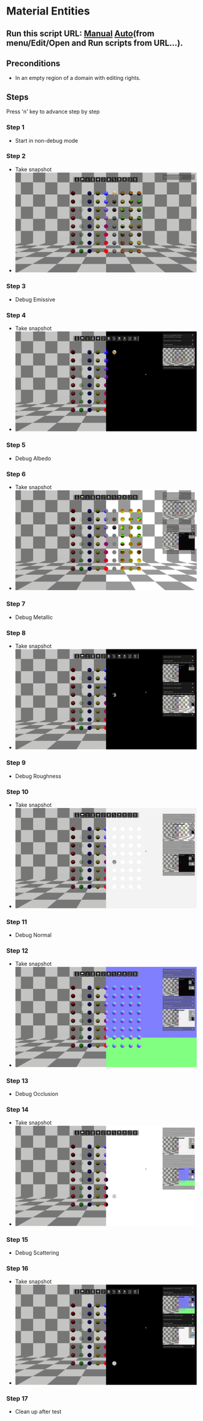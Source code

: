 # Material Entities
## Run this script URL: [Manual](./test.js?raw=true)   [Auto](./testAuto.js?raw=true)(from menu/Edit/Open and Run scripts from URL...).

## Preconditions
- In an empty region of a domain with editing rights.

## Steps
Press 'n' key to advance step by step

### Step 1
- Start in non-debug mode
### Step 2
- Take snapshot
- ![](./ExpectedImage_00000.png)
### Step 3
- Debug Emissive
### Step 4
- Take snapshot
- ![](./ExpectedImage_00001.png)
### Step 5
- Debug Albedo
### Step 6
- Take snapshot
- ![](./ExpectedImage_00002.png)
### Step 7
- Debug Metallic
### Step 8
- Take snapshot
- ![](./ExpectedImage_00003.png)
### Step 9
- Debug Roughness
### Step 10
- Take snapshot
- ![](./ExpectedImage_00004.png)
### Step 11
- Debug Normal
### Step 12
- Take snapshot
- ![](./ExpectedImage_00005.png)
### Step 13
- Debug Occlusion
### Step 14
- Take snapshot
- ![](./ExpectedImage_00006.png)
### Step 15
- Debug Scattering
### Step 16
- Take snapshot
- ![](./ExpectedImage_00007.png)
### Step 17
- Clean up after test
